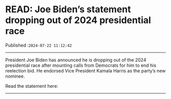 # READ: Joe Biden’s statement dropping out of 2024 presidential race

Published :`2024-07-22 11:12:42`

---

President Joe Biden has announced he is dropping out of the 2024 presidential race after mounting calls from Democrats for him to end his reelection bid. He endorsed Vice President Kamala Harris as the party’s new nominee.

Read the statement here:

---

